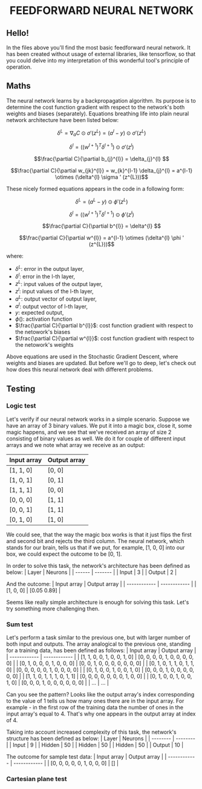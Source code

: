 <h1 align="center">
FEEDFORWARD NEURAL NETWORK
</h1>

## Hello!
In the files above you'll find the most basic feedforward neural network. It has been created without usage of external libraries, like tensorflow, so that you could delve into my interpretation of this wonderful tool's principle of operation.

## Maths
The neural network learns by a backpropagation algorithm. Its purpose is to determine the cost function gradient with respect to the network's both weights and biases (separately). Equations breathing life into plain neural network architecture have been listed below:
```math
\delta^{L} = \nabla_{a}C \odot \sigma ' (z^{L}) = (a^{l} - y) \odot \sigma ' (z^{L})
```
```math
\delta^{l} = ((w^{l+1})^{T}\delta^{l+1}) \odot \sigma ' (z^{l})
```
```math
\frac{\partial C}{\partial b_{j}^{l}} = \delta_{j}^{l} 
```
```math
\frac{\partial C}{\partial w_{jk}^{l}} = w_{k}^{l-1} \delta_{j}^{l} = a^{l-1} \otimes (\delta^{l} \sigma ' (z^{L}))
```

These nicely formed equations appears in the code in a following form:
```math
\delta^{L} = (a^{L} - y) \odot \phi ' (z^{L})
```
```math
\delta^{l} = ((w^{l+1})^{T}\delta^{l+1}) \odot \phi ' (z^{l})
```
```math
\frac{\partial C}{\partial b^{l}} = \delta^{l} 
```
```math
\frac{\partial C}{\partial w^{l}} = a^{l-1} \otimes (\delta^{l} \phi ' (z^{L}))
```

where:
- $\delta^{L}$: error in the output layer,
- $\delta^{l}$: error in the l-th layer,
- $z^{L}$: input values of the output layer,
- $z^{l}$: input values of the l-th layer,
- $a^{L}$: output vector of output layer,
- $a^{l}$: output vector of l-th layer,
- $y$: expected output,
- $\phi()$: activation function
- $\frac{\partial C}{\partial b^{l}}$: cost function gradient with respect to the netowork's biases
- $\frac{\partial C}{\partial w^{l}}$: cost function gradient with respect to the netowork's weights

Above equations are used in the Stochastic Gradient Descent, where weights and biases are updated.
But before we'll go to deep, let's check out how does this neural network deal with different problems.

## Testing
### Logic test

Let's verify if our neural network works in a simple scenario. Suppose we have an array of 3 binary values. We put it into a magic box, close it, some magic happens, and we see that we've received an array of size 2 consisting of binary values as well. We do it for couple of different input arrays and we note what array we receive as an output:

| Input array  | Output array |
| ------------ | ------------ |
| [1, 1, 0]  | [0, 0]  |
| [1, 0, 1]  | [0, 1]  |
| [1, 1, 1]  | [0, 0]  |
| [0, 0, 0]  | [1, 1]  |
| [0, 0, 1]  | [1, 1]  |
| [0, 1, 0]  | [1, 0]  |

We could see, that the way the magic box works is that it just flips the first and second bit and rejects the third column.
The neural network, which stands for our brain, tells us that if we put, for example, [1, 0, 0] into our box, we could expect the outcome to be [0, 1].

In order to solve this task, the network's architecture has been defined as below:
| Layer  | Neurons |
| ------ | ------- |
| Input  | 3  |
| Output | 2  |

And the outcome:
| Input array  | Output array |
| ------------ | ------------ |
| [1, 0, 0]  | [0.05 0.89]  |

Seems like really simple architecture is enough for solving this task.
Let's try something more challenging then.

### Sum test
Let's perform a task similar to the previous one, but with larger number of both input and outputs. The array analogical to the previous one, standing for a training data, has been defined as follows:
| Input array  | Output array |
| ------------ | ------------ |
| [1, 1, 0, 0, 1, 0, 0, 1, 0]  | [0, 0, 0, 0, 1, 0, 0, 0, 0, 0]  |
| [0, 1, 0, 0, 0, 1, 0, 0, 0]  | [0, 0, 1, 0, 0, 0, 0, 0, 0, 0]  |
| [0, 1, 0, 1, 1, 0, 1, 1, 0]  | [0, 0, 0, 0, 0, 1, 0, 0, 0, 0]  |
| [0, 1, 0, 0, 1, 0, 0, 1, 0]  | [0, 0, 0, 1, 0, 0, 0, 0, 0, 0]  |
| [1, 1, 0, 1, 1, 1, 0, 1, 1]  | [0, 0, 0, 0, 0, 0, 0, 1, 0, 0]  |
| [0, 1, 0, 0, 1, 0, 0, 1, 0]  | [0, 0, 0, 1, 0, 0, 0, 0, 0, 0]  |
| ...  | ...  |

Can you see the pattern? Looks like the output array's index corresponding to the value of 1 tells us how many ones there are in the input array. For example - in the first row of the training data the number of ones in the input array's equal to 4. That's why one appears in the output array at index of 4.

Taking into account increased complexity of this task, the network's structure has been defined as below:
|   Layer  |  Neurons |
| -------- | -------- |
|   Input  | 9   |
|  Hidden  | 50  |
|  Hidden  | 50  |
|  Hidden  | 50  |
|  Output  | 10  |

The outcome for sample test data:
| Input array  | Output array |
| ------------ | ------------ |
| [0, 0, 0, 0, 0, 1, 0, 0, 0]  | []  |

### Cartesian plane test

